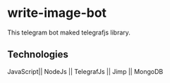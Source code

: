 # write-image-bot
This telegram bot maked telegrafjs library. 
## Technologies
  JavaScript||
  NodeJs ||
  TelegrafJs ||
  Jimp ||
  MongoDB
  

